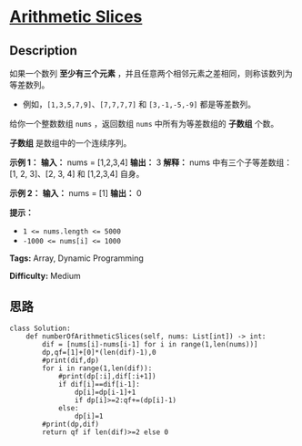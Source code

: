 # [Arithmetic Slices][title]

## Description

如果一个数列 **至少有三个元素** ，并且任意两个相邻元素之差相同，则称该数列为等差数列。

  * 例如，`[1,3,5,7,9]`、`[7,7,7,7]` 和 `[3,-1,-5,-9]` 都是等差数列。

给你一个整数数组 `nums` ，返回数组 `nums` 中所有为等差数组的 **子数组** 个数。

**子数组** 是数组中的一个连续序列。

**示例 1：**
            **输入：** nums = [1,2,3,4]    **输出：** 3    **解释：** nums 中有三个子等差数组：[1, 2, 3]、[2, 3, 4] 和 [1,2,3,4] 自身。    

**示例 2：**
            **输入：** nums = [1]    **输出：** 0    

**提示：**

  * `1 <= nums.length <= 5000`
  * `-1000 <= nums[i] <= 1000`


**Tags:** Array, Dynamic Programming

**Difficulty:** Medium

## 思路

``` python3
class Solution:
    def numberOfArithmeticSlices(self, nums: List[int]) -> int:
        dif = [nums[i]-nums[i-1] for i in range(1,len(nums))]
        dp,qf=[1]+[0]*(len(dif)-1),0
        #print(dif,dp)
        for i in range(1,len(dif)):
            #print(dp[:i],dif[:i+1])
            if dif[i]==dif[i-1]: 
                dp[i]=dp[i-1]+1
                if dp[i]>=2:qf+=(dp[i]-1)
            else:
                dp[i]=1
        #print(dp,dif)
        return qf if len(dif)>=2 else 0
```

[title]: https://leetcode-cn.com/problems/arithmetic-slices
